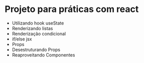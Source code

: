 # Projeto para práticas com react

- Utilizando hook useState
- Renderizando listas
- Renderização condicional
- if/else jsx
- Props
- Desestruturando Props
- Reaproveitando Componentes